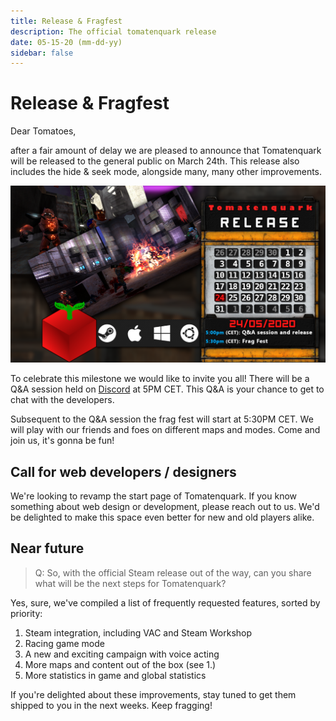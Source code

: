 ```yaml
---
title: Release & Fragfest
description: The official tomatenquark release
date: 05-15-20 (mm-dd-yy)
sidebar: false
---
```


# Release & Fragfest

Dear Tomatoes,

after a fair amount of delay we are pleased to announce that Tomatenquark will be released to the general public on March 24th. This release also includes the hide & seek mode, alongside many, many other improvements.

![release fragfest banner](../images/posts/tomatenquark_releasebanner.png "release fragfest banner")

To celebrate this milestone we would like to invite you all!
There will be a Q&A session held on [Discord](https://discord.gg/47rkQar) at 5PM CET. This Q&A is your chance to get to chat with the developers.

Subsequent to the Q&A session the frag fest will start at 5:30PM CET. We will play with our friends and foes on different maps and modes. Come and join us, it's gonna be fun!

## Call for web developers / designers

We're looking to revamp the start page of Tomatenquark. If you know something about web design or development, please reach out to us. We'd be delighted to make this space even better for new and old players alike.

## Near future

> Q: So, with the official Steam release out of the way, can you share what will be the next steps for Tomatenquark?

Yes, sure, we've compiled a list of frequently requested features, sorted by priority:

1. Steam integration, including VAC and Steam Workshop
2. Racing game mode
3. A new and exciting campaign with voice acting
4. More maps and content out of the box (see 1.)
5. More statistics in game and global statistics

If you're delighted about these improvements, stay tuned to get them shipped to you in the next weeks.
Keep fragging!
